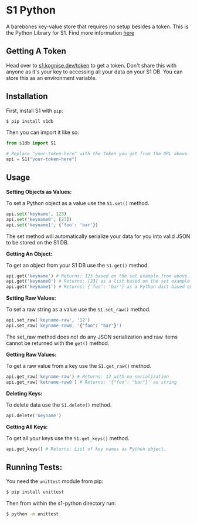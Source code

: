 # S1 Python

A barebones key-value store that requires no setup besides a token. This is the Python Library for S1. Find more information [here](https://github.com/Kognise/S1)

## Getting A Token

Head over to [s1.kognise.dev/token](https://s1.kognise.dev/token) to get a token. Don't share this with anyone as it's your key to accessing all your data on your S1 DB. You can store this as an environment variable. 

## Installation

First, install S1 with `pip`:
```bash
$ pip install s1db
```

Then you can import it like so:
```python
from s1db import S1

# Replace "your-token-here" with the token you got from the URL above.
api = S1("your-token-here")
```

## Usage

**Setting Objects as Values:**

To set a Python object as a value use the `S1.set()` method.
```python
api.set('keyname', 123)
api.set('keyname0', [23])
api.set('keyname1', {'foo': 'bar'})
```

The set method will automatically serialize your data for you into valid JSON to be stored on the S1 DB.

**Getting An Object:**

To get an object from your S1 DB use the `S1.get()` method.

```python
api.get('keyname') # Returns: 123 based on the set example from above.
api.get('keyname0') # Returns: [23] as a list based on the set example from above.
api.get('keyname1') # Returns: {'foo': 'bar'} as a Python dict based on the set example from above.
```

**Setting Raw Values:**

To set a raw string as a value use the `S1.set_raw()` method.

```python
api.set_raw('keyname-raw', '12')
api.set_raw('keyname-raw0, '{"foo": "bar"}')
```

The set_raw method does not do any JSON serialization and raw items cannot be returned with the `get()` method.

**Getting Raw Values:**

To get a raw value from a key use the `S1.get_raw()` method.

```python
api.get_raw('keyname-raw') # Returns: 12 with no serialization
api.get_raw('ketname-raw0') # Returns: '{"foo": "bar"}' as string
```

**Deleting Keys:**

To delete data use the `S1.delete()` method.

```python
api.delete('keyname')
```

**Getting All Keys:**

To get all your keys use the `S1.get_keys()` method.

```python
api.get_keys() # Returns: List of key names as Python object.
```

## Running Tests:

You need the `unittest` module from pip:
```bash
$ pip install unittest
```

Then from within the s1-python directory run:
```bash
$ python -m unittest
```
